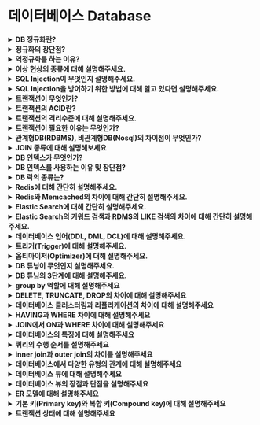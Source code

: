 # 데이터베이스 Database

<details>
<summary><strong>DB 정규화란?</strong></summary>  
<hr>
<ul>
  <li>하나의 릴레이션에 하나의 의미만 존재하도록 릴레이션을 분해하는 과정이며, 데이터의 일관성, 최소한의 데이터 중복, 최대한의 데이터 유연성을 위한 방법입니다.</li>
</ul>
<hr>
</details>


<details>
<summary><strong>정규화의 장단점?</strong></summary>  
<hr>
<ul>
  <li>장점
    <ol>
      <li>데이터베이스 변경 시 이상현상이 발생하는 문제점을 해결할 수 있습니다.</li>
      <li>데이터베이스 구조 확장 시 정규화된 데이터베이스는 그 구조를 변경하지 않아도 되거나 일부만 변경해도 됩니다.</li>
    </ol>
  </li>
  <li>단점
    <ol>
      <li>릴레이션의 분해로 인해 릴레이션 간의 연산(JOIN 연산)이 많아지는데, 이로인해 질의에 대한 응답 시간이 느려질 수 있습니다.</li>
    </ol>
  </li>
</ul>
<hr>
</details>


<details>
<summary><strong>역정규화를 하는 이유?</strong></summary>  
<hr>
<ul>
  <li>정규화를 거치면 릴레이션 간의 연산(JOIN 연산)이 많아지는데, 이로인해 성능이 저하될 우려가 있습니다.</li>
  <li>역정규화를 하는 가장 큰 이유는 성능 문제가 있는(읽기작업이 많이 필요한) DB의 전반적인 성능을 향상시키기 위함입니다.</li>
</ul>
<hr>
</details>


<details>
<summary><strong>이상 현상의 종류에 대해 설명해주세요.</strong></summary>  
<hr>
<ol>
  <li>삽입 이상 : 자료를 삽입할 때 특정 속성에 해당하는 값이 없어 NULL을 입력해야 하는 현상</li>
  <li>갱신 이상 : 중복된 데이터 중 일부만 수정되어 데이터 모순이 일어나는 현상</li>
  <li>삭제 이상 : 어떤 정보를 삭제하면, 의도하지 않은 다른 정보까지 삭제되어버리는 현상</li>
</ol>
<hr>
</details>


<details>
<summary><strong>SQL Injection이 무엇인지 설명해주세요.</strong></summary>  
<hr>
<ul>
  <li>공격자가 악의적인 의도를 갖는 SQL 구문을 삽입하여 데이터베이스를 비정상적으로 조작하는 코드 인젝션 공격 기법입니다.</li>
</ul>
<hr>
</details>


<details>
<summary><strong>SQL Injection을 방어하기 위한 방법에 대해 알고 있다면 설명해주세요.</strong></summary>  
<hr>
<ol>
  <li>입력값을 검증하여 사용자의 입력이 쿼리에 동적으로 영향을 주는 경우, 입력된 값이 개발자가 의도한 값(유효값) 인지 검증합니다.</li>
  <li>저장 프로시저를 사용합니다.
    <ul>
      <li>저장 프로시저란 사용하고자 하는 Query에 미리 형식을 지정하는 것을 말한다. 지정된 형식의 데이터가 아니면 Query가 실행되지 않기 때문에 보안성이 크게 향상한다.</li>
    </ul>
  </li>
</ol>
<hr>
</details>


<details>
<summary><strong>트랜잭션이 무엇인가?</strong></summary>  
<hr>
<ul>
  <li>작업들을 모두 처리하거나 처리하지 못할 경우 이전 상태로 복구하여 작업의 일부만 적용되는 현상이 발생하지 않게 만들어주는 기능입니다.</li>
  <li>하나의 트랜잭션은 Commit(작업완료)되거나 Rollback(취소)됩니다.</li>
</ul>
<hr>
</details>

<details>
<summary><strong>트랜잭션의 ACID란?</strong></summary>  
<hr>
<ol>
  <li>원자성(Atomicity) 작업이 모두 반영되던지 아니면 전혀 반영되지 않아야 한다.</li>
  <li>일관성(Consistency) 실행이 완료되면 언제나 일관성 있는 상태를 유지해야 한다.</li>
  <li>독립성(Isolation) 둘 이상 트랜잭션이 동시에 실행될 경우 서로의 연산에 끼어들 수 없다.</li>
  <li>영속성(Durability) 완료된 결과는 영구적으로 반영되어야 한다.</li>
</ol>
<hr>
</details>

<details>
<summary><strong>트랜잭션의 격리수준에 대해 설명해주세요.</strong></summary>  
<hr>
<ul>
  <li>동시에 여러 트랜잭션이 처리될 때, 특정 트랜잭션이 다른 트랜잭션에서 변경하거나 조회하는 데이터를 볼 수 있도록 허용할지 말지를 결정하는 것입니다.</li>
  <li>격리수준은 4가지로 정의 가능
    <ol>
      <li>READ UNCOMMITTED(커밋되지 않은 읽기)</li>
      <li>READ COMMITTED(커밋된 읽기)</li>
      <li>REPEATABLE READ(반복 가능한 읽기)</li>
      <li>SERIALIZABLE(직렬화 가능)</li>
      <li>순서대로 READ UNCOMMITTED의 격리 수준이 가장 낮고 SERIALIZABLE의 격리 수준이 가장 높습니다.</li>
    </ol>
  </li>
</ul>
<hr>
</details>


<details>
<summary><strong>트랜잭션이 필요한 이유는 무엇인가?</strong></summary>  
<hr>
<ul>
  <li>데이터의 일관성을 유지하면서 안정적으로 데이터를 복구하기 위함입니다.</li>
</ul>
<hr>
</details>


<details>
<summary><strong>관계형DB(RDBMS), 비관계형DB(Nosql)의 차이점이 무엇인가?</strong></summary>  
<hr>
<ul>
  <li>RDBMS는 다른 테이블들과 관계를 맺고 모여있는 집합체로, 테이블간 join이 가능합니다.</li>
  <li>Nosql은 테이블간 관계를 정의하지 않아, 테이블간 join이 불가능합니다.</li>
</ul>
<hr>
</details>


<details>
<summary><strong>JOIN 종류에 대해 설명해보세요</strong></summary>  
<hr>
<ul>
  <li>INNER JOIN : 두 테이블에서 같은 값만 가져옵니다.</li>
  <li>OUTER JOIN
    <ol>
      <li>LEFT JOIN : 왼쪽 테이블을 기준으로 오른쪽의 테이블을 매치합니다. 왼쪽은 무조건 표시하고, 매치되는 레코드가 없으면 NULL을 표시합니다.</li>
      <li>RIGHT JOIN : 오른쪽 테이블을 기준으로 왼쪽 테이블을 매치합니다. 오른쪽은 무조건 표시하고, 매치되는 레코드가 없으면 NULL을 표시합니다.</li>
    </ol>
  </li>
  <li>CROSS JOIN : 두 테이블의 모든 경우의 수를 결합합니다.</li>
</ul>
<hr>
</details>


<details>
<summary><strong>DB 인덱스가 무엇인가?</strong></summary>  
<hr>
<ul>
  <li>테이블을 처음부터 끝까지 검색하는 방법인 FTS(Full Table Scan)과는 달리 인덱스를 검색하여 해당 자료의 테이블을 엑세스 하는 방법입니다.</li>
</ul>
<hr>
</details>


<details>
<summary><strong>DB 인덱스를 사용하는 이유 및 장단점?</strong></summary>  
<hr>
<ul>
  <li>인덱스를 사용하는 이유
    <ol>
      <li>검색 성능을 향상시키기 위함입니다.</li>
      <li>테이블의 데이터는 순서 없이 쌓이게 되므로 특정 조건의 데이터를 찾으려면 테이블의 모든 데이터에 접근하여 비교하는 과정이 필요합니다.(full table scan) 하지만, 인덱스가 있는 경우 search-key가 정렬되어 있기 때문에 조건 검색 시 속도가 빠릅니다.</li>
    </ol>
  </li>
  <li>장점 : 테이블 조회 속도 향상</li>
  <li>단점
    <ol>
      <li>인덱스를 관리하기 위해 데이터베이스의 약 10%정도의 추가 저장공간이 필요</li>
      <li>인덱스를 잘못 관리하면 오히려 성능이 저하 (CREATE, DELETE, UPDATE가 빈번한 속성에 인덱스를 걸게 되면, 인덱스의 크기가 비대해져서 성능이 오히려 저하)</li>
    </ol>
  </li>
</ul>
<hr>
</details>


<details>
<summary><strong>DB 락의 종류는?</strong></summary>  
<hr>
<ul>
  <li>공유락(LS, Shared Lock) : Read Lock라고도 하는 공유락은 트랜잭션이 읽기를 할 때 사용하는 락이며, 데이터를 읽기만하기 때문에 같은 공유락 끼리는 동시에 접근이 가능합니다.</li>
  <li>베타락(LX, Exclusive Lock) : Write Lock라고도 하는 베타락은 데이터를 변경할 때 사용하는 락입니다. 트랜잭션이 완료될 때까지 유지되며, 베타락이 끝나기 전까지 어떠한 접근도 허용하지 않습니다.</li>
</ul>
<hr>
</details>


<details>
<summary><strong>Redis에 대해 간단히 설명해주세요.</strong></summary>  
<hr>
<ul>
  <li>Key, Value 구조의 비정형 데이터를 저장하고 관리하기 위한 오픈 소스 기반의 비관계형 데이터 베이스 관리 시스템 (DBMS)입니다.</li>
  <li>데이터베이스, 캐시, 메세지 브로커로 사용되며 인메모리 데이터 구조를 가진 저장소입니다.</li>
  <li>Redis의 특징
    <ul>
      <li>영속성을 지원하는 인메모리 데이터 저장소</li>
      <li>읽기 성능 증대를 위한 서버 측 복제를 지원</li>
      <li>쓰기 성능 증대를 위한 클라이언트 측 샤딩(Sharding) 지원</li>
      <li>다양한 서비스에서 사용되며 검증된 기술</li>
      <li>String, List, Hash, Set, Sorted Set과 같은 다양한 데이터형을 지원. 메모리 저장소임에도 불구하고 많은 데이터형을 지원하므로 다양한 기능을 구현</li>
    </ul>
  </li>
</ul>
<hr>
</details>


<details>
<summary><strong>Redis와 Memcached의 차이에 대해 간단히 설명해주세요.</strong></summary>  
<hr>
<ul>
  <li>데이터 타입 : Memcached 는 데이터를 문자열로만 저장하는 반면, Redis 는 조금 더 다양한 자료형을 지원</li>
  <li>데이터 지속성 : Memcached 에는 없지만 Redis 에는 특징 중 하나는 데이터 지속성 (Persistence)</li>
  <li>데이터 길이 : Redis 의 key 또는 string 은 512MB 에 달하는 크기를 가질 수 있는 반면 Memcached 의 key 는 250 바이트의 크기밖에 갖지 못한다.</li>
  <li>데이터 삭제 방법 : Memcached 나 Redis 나 모두 LRU (Least Recently Used) 방법을 통해 잔여 기간이 긴 데이터를 삭제한다. 그러나 Redis 는 No Eviction (데이터를 삭제하지 않고 메모리가 차면 key 추가를 허용하지 않음) 이나 TTL (Time to Live : TTL 표기가 된 데이터를 먼저 지우고 나머지는 아직 유효한 것으로 간주함) 등의 추가적인 방법을 통해서도 데이터를 관리할 수 있다. </li>
  <li>레플리카 : Redis 는 자체적으로 Replica 를 형성하여 두 개의 다른 서버에서도 동일한 데이터가 보관될 수 있도록 하지만, Memcached 는 외부 소프트웨어를 사용하지 않는 이상 Replica 를 제공하지 않는다. </li>
</ul>
<hr>
</details>


<details>
<summary><strong>Elastic Search에 대해 간단히 설명해주세요.</strong></summary>  
<hr>
<ul>
  <li>Elasticsearch는 Apache Lucene( 아파치 루씬 ) 기반의 Java 오픈소스 분산 검색 엔진입니다.</li>
  <li>방대한 양의 데이터를 신속하게, 거의 실시간(NRT, Near Real Time)으로 저장, 검색, 분석할 수 있습니다.</li>
  <li>Elasticsearch는 검색을 위해 단독으로 사용되기도 하며, ELK(Elasticsearch / Logstatsh / Kibana)스택으로 사용되기도 합니다.</li>
</ul>
<hr>
</details>


<details>
<summary><strong>Elastic Search의 키워드 검색과 RDMS의 LIKE 검색의 차이에 대해 간단히 설명해주세요.</strong></summary>  
<hr>
<ul>
  <li>RDBMS는 단순 텍스트매칭에 대한 검색만을 제공해 동의어나 유의어 같은 검색은 불가능합니다.</li>
  <li>Elastic Search는 동의어나 유의어를 활용한 검색이 가능하며, 비정형 데이터의 색인과 검색이 가능하고, 역색인 지원으로 매우 빠른 검색이 가능합니다.</li>
</ul>
<hr>
</details>


<details>
<summary><strong>데이터베이스 언어(DDL, DML, DCL)에 대해 설명해주세요.</strong></summary>  
<hr>
<ul>
  <li>DDL : 데이터베이스 구조를 정의, 수정, 삭제하는 데이터 정의어 입니다. CREATE, ALTER, DROP 등이 있습니다.</li>
  <li>DML : 데이터베이스 내의 자료 검색, 삽입, 갱신, 삭제를 위한 데이터 조작어 입니다. SELECT, INSERT, UPDATE, DELETE 등이 있습니다.</li>
  <li>DCL : 데이터베이스에 접근하고 객체들을 사용하도록 권한을 주고 회수하는 데이터 제어어 입니다. GRANT, REVOKE 등이 있습니다.</li>
  <li>TCL : 논리적인 작업의 단위를 묶어서 DML에 의해 조작된 결과를 작업 단위(트랜잭션) 별로 제어하는 트랜잭션 제어어 입니다. COMMIT, ROLLBACK, SAVEPOINT 등이 있습니다.</li>
  </ul>
<hr>
</details>


<details>
<summary><strong>트리거(Trigger)에 대해 설명해주세요.</strong></summary>  
<hr>
<ul>
  <li>트리거는 특정 테이블에 대한 이벤트에 반응해 INSERT, DELETE, UPDATE 같은 DML문이 수행되었을 때, 데이터베이스에서 자동으로 동작하도록 작성된 프로그램입니다.</li>
  <li>사용자가 직접 호출하는 것이 아닌, 데이터베이스에서 자동적으로 호출하는 것이 가장 큰 특징입니다.</li>
  <li>예를 들면, 쇼핑몰에 주문한 건이 DB에 입력될 때마다 일자별, 상품별로 판매수량과 판매금액을 계산하여 집계자료를 보관하도록 만들었습니다. 이에 수천명의 임직원들이 주문 실적을 조회할 때 마다 수만건의 데이터를 읽고 계산하며 성능이 저하되는 문제를 예방할 수 있습니다.</li>
  </ul>
<hr>
</details>


<details>
<summary><strong>옵티마이저(Optimizer)에 대해 설명해주세요.</strong></summary>  
<hr>
<ul>
  <li>옵티마이저는 SQL을 가장 빠르고 효율적으로 수행할 최적의 처리 경로를 생성해주는 DBMS 내부의 핵심 엔진입니다. 사용자가 구조화된 질의어(SQL)로 결과 집합을 요구하면, 이를 생성하는데 필요한 처리경로를 DBMS에 내장된 옵티마이저가 자동으로 생성합니다.</li>
  </ul>
<hr>
</details>



<details>
<summary><strong>DB 튜닝이 무엇인지 설명해주세요.</strong></summary>  
<hr>
<ul><li>DB의 구조나, DB 자체, 운영체제 등을 조정하여 DB 시스템의 전체적인 성능을 개선하는 작업을 말합니다.</li></ul>
<hr>
</details>


<details>
<summary><strong>DB 튜닝의 3단계에 대해 설명해주세요.</strong></summary>  
<hr>
<ul>
  <li>튜닝은 DB 설계 튜닝, DBMS 튜닝, SQL 튜닝 순의 3단계로 진행합니다.</li>
  <li>DB 설계 튜닝 단계는 성능을 고려하여 데이터 모델링, 인덱스 등을 설계합니다. 튜닝 사례로 반정규화, 분산 파일 배치 배치 등이 있습니다.</li>
  <li>DBMS 튜닝은 CPU, 메모리 I/O등 환경관점에서 튜닝합니다. 튜닝 사례로 Buffer 크기, Cache 크기 등이 있습니다.</li>
  <li>SQL은 SQL 작성 시 성능을 고려하여 App관점에서 튜닝합니다. 튜닝 사례로 Hash, Join이 있습니다.</li>
  </ul>
<hr>
</details>


<details>
<summary><strong>group by 역할에 대해 설명해주세요</strong></summary>  
<hr>
<ul><li>group by 명령어를 통해 특정 컬럼을 기준으로 그룹화 할 수 있습니다. 그룹화를 하여 조회된 데이터의 통계를 내기 위한 집계함수(count, avg, max, min)을 사용하기 편리합니다.</li></ul>
<hr>
</details>


<details>
<summary><strong>DELETE, TRUNCATE, DROP의 차이에 대해 설명해주세요</strong></summary>  
<hr>
<ul>
  <li>DELETE는 데이터를 지우고 테이블의 용량은 줄어들지 않습니다. 삭제 후 되돌릴 수 있습니다.</li>
  <li>TRUNCATE는 전체 데이터를 한 번에 삭제합니다. 테이블의 용량이 줄어들고 인덱스 등도 삭제됩니다. 하지만, 테이블은 삭제할 수 없고 삭제 후 되돌릴 수 있습니다.</li>
  <li>DROP은 테이블 자체를 완전히 삭제하는 방식입니다. 삭제 후 되돌릴 수 없습니다.</li>
  </ul>
<hr>
</details>


<details>
<summary><strong>데이터베이스 클러스터링과 리플리케이션의 차이에 대해 설명해주세요</strong></summary>  
<hr>
<ul>
  <li>클러스터링은 동일한 데이터베이스를 여러 대의 서버가 관리하도록 클러스터를 구축하는 것입니다.</li>
  <li>리플리케이션은 복제본 데이터베이스를 운용하는 것 입니다.</li>
  <li>클러스터링은 단순히 데이터베이스 서버를 확장한 것이라면 리플리케이션은 데이터베이스 서버와 스토리지 모두를 확장하게 된다.</li>
  </ul>
<hr>
</details>


<details>
<summary><strong>HAVING과 WHERE 차이에 대해 설명해주세요</strong></summary>  
<hr>
<ul>
  <li>Having은 그룹을 필터링 하는 데 사용되고, where은 개별 행을 필터링하는데 사용됩니다.</li>
  <li>having은 그룹화 또는 집계가 발생한 후 필터링하는 데 사용되고 where은 그룹화 또는 집계가 발생하기 전에 필터링하는 데 사용됩니다.</li>
  </ul>
<hr>
</details>


<details>
<summary><strong>JOIN에서 ON과 WHERE 차이에 대해 설명해주세요</strong></summary>  
<hr>
<ul><li>ON이 WHERE보다 먼저 실행되어 JOIN 전에 필터링을 하고 WHERE은 JOIN을 한 후에 필터링을 합니다.</li></ul>
<hr>
</details>

<details>
<summary><strong>데이터베이스의 특징에 대해 설명해주세요</strong></summary>  
<hr>
<ul>
  <li>실시간 접근성 : 비정형적인 질의(조회)에 대하여 실시간 처리에 의한 응답이 가능해야 합니다.</li>
  <li>지속적인 변화 : 데이터베이스의 상태는 동적입니다. 새로운 데이터의 삽입, 삭제, 갱신으로 항상 최신의 데이터를 유지해야 합니다.</li>
  <li>동시 공용 : 데이터베이스는 서로 다른 목적을 가진 여러 응용자들을 위한 것이므로 다수의 사용자가 동시에 같은 내용의 데이터를 이용할 수 있어야 합니다.</li>
  <li>데이터베이스에 있는 데이터를 참조할 때 데이터 레코드의 주소나 위치에 의해서가 아니라 사용자가 요구하는 데이터 내용으로 찾습니다.</li>
  </ul>
<hr>
</details>

<details>
<summary><strong>쿼리의 수행 순서를 설명해주세요</strong></summary>  
<hr>
<ul><li>FROM, JOIN > WHERE > GROUP BY > HAVING  > SELECT > DISTINCT > ORDER BY > LIMIT 순서로 실행됩니다.</li></ul>
<hr>
</details>

<details>
<summary><strong>inner join과 outer join의 차이를 설명해주세요</strong></summary>  
<hr>
<ul>
  <li>inner join은 서로 연관된 내용만 검색하는 조인 방법 입니다.</li>
  <li>outer join은 연관되지 않은 내용도 모두 검색하는 조인 방법입니다. </li>
  <ul><li>종류 : left outer join, right outer join, full outer join</li></ul>
  </ul>
<hr>
</details>

<details>
<summary><strong>데이터베이스에서 다양한 유형의 관계에 대해 설명해주세요</strong></summary>  
<hr>
<ul>
  <li>1 : 1 - 두 엔티티간에 한 번씩만 관계를 맺을 때 사용된다. (사원 ↔ 가족사항)</li>
  <li>1 : M - 엔티티에서 다른 엔티티와의 관계 수가 여러번 정의되지만, 반대의 경우 한번만 정의 될때 사용된다. (사원 ↔ 부서)</li>
  <li>N : M - 두 엔티티 간의 관계가 서로 여러번 정의 될때 사용된다. (학생 ↔ 수업)</li>
  </ul>
<hr>
</details>

<details>
<summary><strong>데이터베이스 뷰에 대해 설명해주세요</strong></summary>  
<hr>
<ul><li>허용된 데이터를 제한적으로 보여주기 위해 하나 이상의 테이블에서 유도된 가상 테이블입니다.</li></ul>
<hr>
</details>

<details>
<summary><strong>데이터베이스 뷰의 장점과 단점을 설명해주세요</strong></summary>  
<hr>
<ul>
  <li>장점 : 복잡한 쿼리를 단순화해서 사용할 수 있다. 특정 사용자에게 테이블 전체가 아닌 필요한 필드만 보여줄 수 있다.</li>
  <li>단점 : 한 번 정의된 뷰는 변경이 불가능하다. 삽입, 삭제, 갱신 작업에 많은 제한 사항을 가진다., 자신만의 인덱스를 가질 수 없다.</li>
  </ul>
<hr>
</details>

<details>
<summary><strong>ER 모델에 대해 설명해주세요</strong></summary>  
<hr>
<ul><li>ER 모델은 요구사항으로부터 얻어낸 정보들을 개체, 애트리뷰트, 관계성으로 기술하는 데이터 모델입니다.</li></ul>
<hr>
</details>

<details>
<summary><strong>기본 키(Primary key)와 복합 키(Compound key)에 대해 설명해주세요</strong></summary>  
<hr>
<ul>
  <li>기본키 : 테이블에서 튜플을 구분지어주는 고유 식별 값이다.</li>
  <li>복합키 : 두 개 이상의 컬럼을 묶어서 만든 하나의 기본키이다.</li>
  </ul>
<hr>
</details>

<details>
<summary><strong>트랜잭션 상태에 대해 설명해주세요</strong></summary>  
<hr>
<ul>
  <li>활동 (Active) : 트랜잭션이 실행 중에 있는 상태, 연산들이 정상적으로 실행 중인 상태</li>
  <li>장애 (Failed) : 트랜잭션이 실행에 오류가 발생하여 중단된 상태</li>
  <li>철회 (Aborted) : 트랜잭션이 비정상적으로 종료되어 Rollback 연산을 수행한 상태</li>
  <li>부분 완료 (Partially Committed) : 트랜잭션이 마지막 연산까지 실행했지만, Commit 연산이 실행되기 직전의 상태</li>
  <li>완료 (Committed) : 트랜잭션이 성공적으로 종료되어 Commit 연산응 실행한 후의 상태</li>
  </ul>
<hr>
</details>
